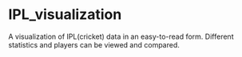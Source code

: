 # IPL_visualization

A visualization of IPL(cricket) data in an easy-to-read form. Different statistics and players can be viewed and compared. 
